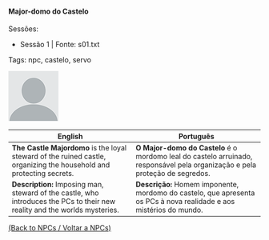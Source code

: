 
#### Major-domo do Castelo

Sessões:  
- Sessão 1 | Fonte: s01.txt

Tags: npc, castelo, servo

![Major-domo do Castelo](blank.png)

| English                                                                                                                      | Português                                                                                                                    |
| ---------------------------------------------------------------------------------------------------------------------------- | ---------------------------------------------------------------------------------------------------------------------------- |
| **The Castle Majordomo** is the loyal steward of the ruined castle, organizing the household and protecting secrets.         | **O Major-domo do Castelo** é o mordomo leal do castelo arruinado, responsável pela organização e pela proteção de segredos. |
| **Description:** Imposing man, steward of the castle, who introduces the PCs to their new reality and the worlds mysteries. | **Descrição:** Homem imponente, mordomo do castelo, que apresenta os PCs à nova realidade e aos mistérios do mundo.          |

[(Back to NPCs / Voltar a NPCs)](npcs_list.md)



















